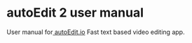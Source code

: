 # autoEdit 2 user manual 

User manual for[ autoEdit.io](/autoEdit.io) Fast text based video editing app.

